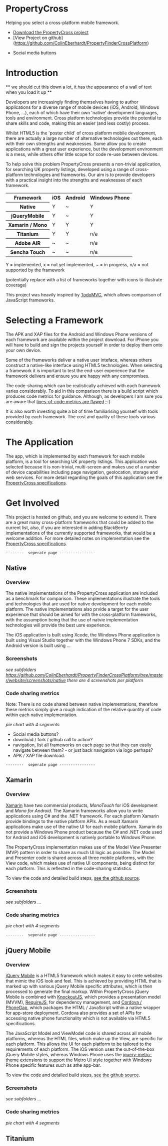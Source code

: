 # PropertyCross

Helping you select a cross-platform mobile framework.

* [Download the PropertyCross project](https://github.com/ColinEberhardt/PropertyFinderCrossPlatform/archive/master.zip)
* [View Project on github] (https://github.com/ColinEberhardt/PropertyFinderCrossPlatform)

- Social media buttons

# Introduction

** we should cut this down a lot, it has the appearance of a wall of text when you load it up **

Developers are increasingly finding themselves having to author applications for a diverse range of mobile devices (iOS, Android, Windows Phone, ...), each of which have their own 'native' development languages, tools and environment. Cross platform technologies provide the potential to share skills and code, making this an easier (and less costly) process.

Whilst HTML5 is the 'poster child' of cross platform mobile development, there are actually a large number of alternative technologies out there, each with their own strengths and weaknesses. Some allow you to create applications with a great user experience, but the development environment is a mess, while others offer little scope for code re-use between devices.

To help solve this problem PropertyCross presents a non-trivial application, for searching UK property listings, developed using a range of cross-platform technologies and frameworks. Our aim is to provide developers with a practical insight into the strengths and weaknesses of each framework.

<table>
  <tr>
    <th>Framework</th>
    <th>iOS</th>
    <th>Android</th>
    <th>Windows Phone</th>
  </tr>
  <tr>
    <th>Native</th>
    <td>Y</td>
    <td>~</td>
    <td>Y</td>
  </tr>
  <tr>
    <th>jQueryMobile</th>
    <td>Y</td>
    <td>~</td>
    <td>Y</td>
  </tr>
  <tr>
    <th>Xamarin / Mono</th>
    <td>Y</td>
    <td>Y</td>
    <td>Y</td>
  </tr>
  <tr>
    <th>Titanium</th>
    <td>Y</td>
    <td>Y</td>
    <td>n/a</td>
  </tr>
  <tr>
    <th>Adobe AIR</th>
    <td>~</td>
    <td>~</td>
    <td>n/a</td>
  </tr>
  <tr>
    <th>Sencha Touch</th>
    <td>~</td>
    <td>~</td>
    <td>n/a</td>
  </tr>
</table>

Y = implemented, x = not yet implemented, ~ = in progress, n/a = not supported by the framework

(potentially replace with a list of frameworks together with icons to illustrate coverage)

This project was heavily inspired by [TodoMVC](http://todomvc.com/), which allows comparison of JavaScript frameworks.

# Selecting a Framework

The APK and XAP files for the Android and Windows Phone versions of each framework are available within the project download. For iPhone you will have to build and sign the projects yourself in order to deploy them onto your own device.

Some of the frameworks deliver a native user inteface, whereas others construct a native-like interface using HTML5 technologies. When selecting a framework it is important to test the end-user experience that the framework delivers and ensure you are happy with any compromises.

The code-sharing which can be realistically achieved with each framework varies considerably. To aid in this comparison there is a build script which produces code metrics for guidance. Although, as developers I am sure you are aware that [lines-of-code metrics are flawed](http://www.google.co.uk/search?hl=en&q=loc+count+flawed) ;-) 

It is also worth investing quite a bit of time familiarising yourself with tools provided by each framework. The cost and quality of these tools various considerably.

# The Application

The app, which is implemented by each framework for each mobile platform, is a tool for searching UK property listings.  This application was selected because it is non-trivial, multi-screen and makes use of a number of device capabilities including page navigation, geolocation, storage and web services. For more detail regarding the goals of this application see the [PropertyCross specifications](https://github.com/ColinEberhardt/PropertyFinderCrossPlatform/tree/master/specification).

# Get Involved

This project is hosted on github, and you are welcome to extend it.  There are a great many cross-platform frameworks that could be added to the current list, also, if you are interested in adding BlackBerrty implementations of the currently supported frameworks, that would be a welcome addition. For more detailed notes on implementation see the [PropertyCross specifications](https://github.com/ColinEberhardt/PropertyFinderCrossPlatform/tree/master/specification).



`--------  seperate page ----------------`

## Native

### Overview

The native implementations of the PropertyCross application are included as a benchmark for comparison. These implementations illustrate the tools and technologies that are used for native development for each mobile platform. The native implementations also prvide a target for the user experience that should be aimed for with the cross-platform frameworks, with the assumption being that the use of natvie implementation technologies will provide the best usre experience.

The iOS application is built using Xcode, the Windows Phone application is built using Visual Studio together with the Windows Phone 7 SDKs, and the Android version is built using ...

### Screenshots

_see subfolders https://github.com/ColinEberhardt/PropertyFinderCrossPlatform/tree/master/website/screenshots/native_
_there are 4 screenshots per platform_

### Code sharing metrics

Note: There is no code shared between native implementations, therefore these metrics simply give a rough indication of the relative quantity of code within each native implementation.

_pie chart with 4 segments_

- Social media buttons?
- download / fork / github call to action?
- navigation, list all frameworks on each page so that they can easily navigate between them? - or just back navigation via logo perhaps?
- APK / XAP file download.

`--------  seperate page ----------------`


## Xamarin

### Overview

[Xamarin](http://xamarin.com/) have two commercial products, _MonoTouch_ for iOS development and _Mono for Android_. The Xamarin frameworks allow you to write applications using C# and the .NET framework. For each platform Xamarin provide bindings to the native platform APIs. As a result Xamarin applications make use of the native UI for each mobile platform. Xamarin do not provide a Windows Phone product because the C# and .NET code used for Android and iOS development is natively portable to Windows Phone.

The PropertyCross implementation makes use of the Model View Presenter (MVP) pattern in order to share as much UI logic as possible. The Model and Presenter code is shared across all three mobile platforms, with the View code, which makes use of native UI components, being distinct for each platform. This is reflected in the code-sharing statistics.

To view the code and detailed build steps, [see the github source](https://github.com/ColinEberhardt/PropertyFinderCrossPlatform/tree/master/Xamarin).

### Screenshots

_see subfolders ..._

### Code sharing metrics

_pie chart with 4 segments_



`--------  seperate page ----------------`


## jQuery Mobile

### Overview

[jQuery Mobile](http://jquerymobile.com) is a HTML5 framework which makes it easy to crete websites that mimic the iOS look and feel. This is achieved by providing HTML that is marked up with various jQuery Mobile specific attributes, which is then processed to generate the final markup. Within PropertyCross jQuery Mobile is combined with [KnockoutJS](http://knockoutjs.com/), which provides a presentation model (MVVM), [RequireJS](http://requirejs.org/), for dependency management, and [Cordova / PhoneGap](http://phonegap.com/), which packages the HTML / JavaScript within a native wrapper for app-store deployment. Cordova also provides a set of APIs for accessing native phone functionality which is not available via HTML5 specifications.

The JavaScript Model and ViewModel code is shared across all mobile platforms, whereas the HTML files, which make up the View, are specific for each platform. This allows the UI for each platform to be tailored to the requirements of each platform. The iOS version uses the out-of-the-box jQuery Mobile styles, whereas Windows Phone uses the [jquery-metro-theme](http://sgrebnov.github.com/jqmobile-metro-theme/) extensions to support the Metro UI style together with Windows Phone specific features such as athe app-bar.

To view the code and detailed build steps, [see the github source](https://github.com/ColinEberhardt/PropertyFinderCrossPlatform/tree/master/jQueryMobile).

### Screenshots

_see subfolders ..._

### Code sharing metrics

_pie chart with 4 segments_



## Titanium
